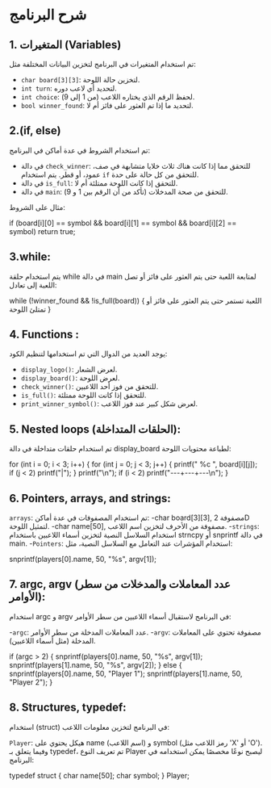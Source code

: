 # شرح البرنامج

## 1. المتغيرات (Variables)
تم استخدام المتغيرات في البرنامج لتخزين البيانات المختلفة مثل:

- `char board[3][3]`: لتخزين حالة اللوحة.
- `int turn`: لتحديد أي لاعب دوره.
- `int choice`: لحفظ الرقم الذي يختاره اللاعب (من 1 إلى 9).
- `bool winner_found`: لتحديد ما إذا تم العثور على فائز أم لا.

## 2.(if, else)
تم استخدام الشروط في عدة أماكن في البرنامج:

- في دالة `check_winner`: للتحقق مما إذا كانت هناك ثلاث خلايا متشابهة في صف، عمود، أو قطر. يتم استخدام `if` للتحقق من كل حالة على حدة.
- في دالة `is_full`: للتحقق إذا كانت اللوحة ممتلئة أم لا.
- في دالة `main`: للتحقق من صحة المدخلات (تأكد من أن الرقم بين 1 و 9).

مثال على الشروط:


if (board[i][0] == symbol && board[i][1] == symbol && board[i][2] == symbol)
    return true;

## 3.while:
يتم استخدام حلقة while في دالة main لمتابعة اللعبة حتى يتم العثور على فائز أو تصل اللعبة إلى تعادل:

while (!winner_found && !is_full(board)) {
  اللعبة تستمر حتى يتم العثور على فائز أو تمتلئ اللوحة
}

## 4. Functions :
يوجد العديد من الدوال التي تم استخدامها لتنظيم الكود:

- `display_logo()`: لعرض الشعار.
- `display_board()`: لعرض اللوحة.
- `check_winner()`: للتحقق من فوز أحد اللاعبين.
- `is_full()`: للتحقق إذا كانت اللوحة ممتلئة.
- `print_winner_symbol()`: لعرض شكل كبير عند فوز اللاعب.

## 5. Nested loops (الحلقات المتداخلة):
تم استخدام حلقات متداخلة في دالة display_board لطباعة محتويات اللوحة:

for (int i = 0; i < 3; i++) {
    for (int j = 0; j < 3; j++) {
        printf(" %c ", board[i][j]);
        if (j < 2) printf("|");
    }
    printf("\n");
    if (i < 2) printf("---+---+---\n");
}

## 6. Pointers, arrays, and strings:
`arrays`: تم استخدام المصفوفات في عدة أماكن:
-char board[3][3], مصفوفة 2D لتمثيل اللوحة.
-char name[50], مصفوفة من الأحرف لتخزين اسم اللاعب.
-`strings`: استخدام السلاسل النصية لتخزين أسماء اللاعبين باستخدام strncpy أو snprintf في دالة main.
-`Pointers`: استخدام المؤشرات عند التعامل مع السلاسل النصية، مثل:

snprintf(players[0].name, 50, "%s", argv[1]);

## 7. argc, argv (عدد المعاملات والمدخلات من سطر الأوامر):
استخدام argc و argv في البرنامج لاستقبال أسماء اللاعبين من سطر الأوامر:

-`argc`: عدد المعاملات المدخلة من سطر الأوامر.
-`argv`: مصفوفة تحتوي على المعاملات المدخلة (مثل أسماء اللاعبين).

if (argc > 2) {
    snprintf(players[0].name, 50, "%s", argv[1]);
    snprintf(players[1].name, 50, "%s", argv[2]);
} else {
    snprintf(players[0].name, 50, "Player 1");
    snprintf(players[1].name, 50, "Player 2");
}

## 8. Structures, typedef:
استخدام (struct) في البرنامج لتخزين معلومات اللاعب:

`Player`: هيكل يحتوي على name (اسم اللاعب) و symbol (رمز اللاعب مثل 'X' أو 'O').
وفيما يتعلق بـ typedef، تم تعريف النوع Player ليصبح نوعًا مخصصًا يمكن استخدامه في البرنامج:


typedef struct {
    char name[50];
    char symbol;
} Player;

